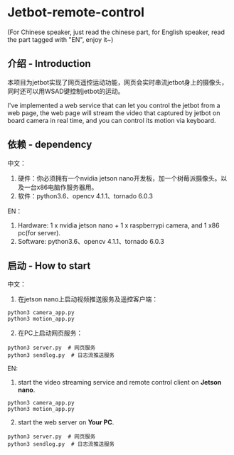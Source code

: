 # Jetbot-remote-control
(For Chinese speaker, just read the chinese part, for English speaker, read the part tagged with "EN", enjoy it~)

## 介绍 - Introduction

本项目为jetbot实现了网页遥控运动功能，网页会实时串流jetbot身上的摄像头，同时还可以用WSAD键控制jetbot的运动。

I've implemented a web service that can let you control the jetbot from a web page, the web page will stream the video that captured by jetbot on board camera in real time, and you can control its motion via keyboard.

## 依赖 - dependency

中文：
1. 硬件：你必须拥有一个nvidia jetson nano开发板，加一个树莓派摄像头。以及一台x86电脑作服务器用。
2. 软件：python3.6、opencv  4.1.1、tornado 6.0.3

EN：
1. Hardware: 1 x nvidia jetson nano + 1 x raspberrypi camera, and 1 x86 pc(for server).
2. Software: python3.6、opencv  4.1.1、tornado 6.0.3

## 启动 - How to start

中文：

1. 在jetson nano上启动视频推送服务及遥控客户端：
```
python3 camera_app.py
python3 motion_app.py
```
2. 在PC上启动网页服务：
```
python3 server.py  # 网页服务
python3 sendlog.py  # 日志流推送服务
```

EN:

1. start the video streaming service and remote control client on **Jetson nano**.
```
python3 camera_app.py
python3 motion_app.py
```
2. start the web server on **Your PC**.
```
python3 server.py  # 网页服务
python3 sendlog.py  # 日志流推送服务
```
